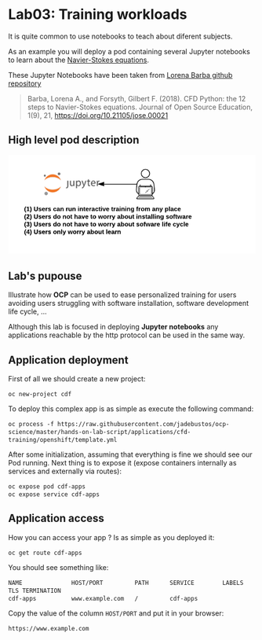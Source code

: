 # Lab03: Training workloads

It is quite common to use notebooks to teach about diferent subjects.

As an example you will deploy a pod containing several Jupyter notebooks to learn about the [Navier-Stokes equations](https://en.wikipedia.org/wiki/Navier%E2%80%93Stokes_equations).

These Jupyter Notebooks have been taken from [Lorena Barba github repository](https://github.com/barbagroup/CFDPython)

> Barba, Lorena A., and Forsyth, Gilbert F. (2018). CFD Python: the 12 steps to Navier-Stokes equations. Journal of Open Source Education, 1(9), 21, https://doi.org/10.21105/jose.00021

## High level pod description

![training](imgs/training.png)

## Lab's pupouse

Illustrate how **OCP** can be used to ease personalized training for users avoiding users struggling with software installation, software development life cycle, ...

Although this lab is focused in deploying **Jupyter notebooks** any applications reachable by the http protocol can be used in the same way.

## Application deployment

First of all we should create a new project:

```
oc new-project cdf
```

To deploy this complex app is as simple as execute the following command:

```
oc process -f https://raw.githubusercontent.com/jadebustos/ocp-science/master/hands-on-lab-script/applications/cfd-training/openshift/template.yml
```

After some initialization, assuming that everything is fine we should see our Pod running. Next thing is to expose it (expose containers internally as services and externally via routes):

```
oc expose pod cdf-apps
oc expose service cdf-apps
```

## Application access

How you can access your app ? Is as simple as you deployed it:

```
oc get route cdf-apps
```

You should see something like:

```
NAME              HOST/PORT         PATH      SERVICE        LABELS    TLS TERMINATION
cdf-apps          www.example.com   /         cdf-apps
```

Copy the value of the column `HOST/PORT` and put it in your browser:

```
https://www.example.com
```